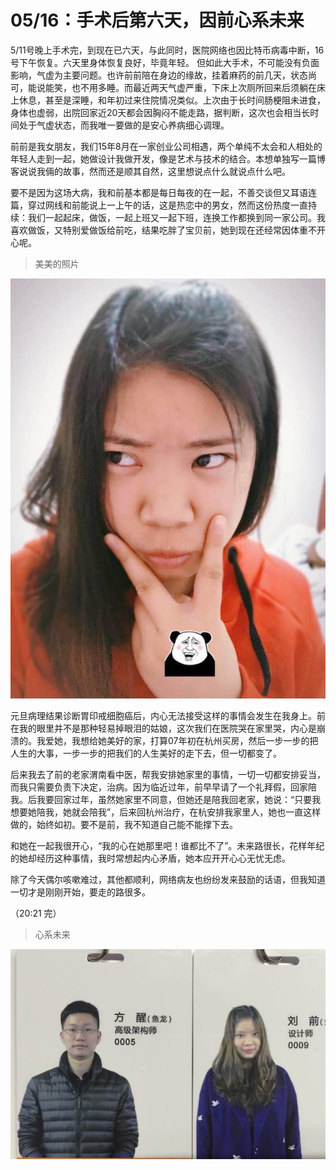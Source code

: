 <!---
@title 05/16：手术后第六天，因前心系未来
@category 抗癌日志
-->
# 05/16：手术后第六天，因前心系未来

5/11号晚上手术完，到现在已六天，与此同时，医院网络也因比特币病毒中断，16号下午恢复。六天里身体恢复良好，毕竟年轻。 但如此大手术，不可能没有负面影响，气虚为主要问题。也许前前陪在身边的缘故，挂着麻药的前几天，状态尚可，能说能笑，也不用多睡。而最近两天气虚严重，下床上次厕所回来后须躺在床上休息，甚至是深睡，和年初过来住院情况类似。上次由于长时间肠梗阻未进食，身体也虚弱，出院回家近20天都会因胸闷不能走路，据判断，这次也会相当长时间处于气虚状态，而我唯一要做的是安心养病细心调理。

前前是我女朋友，我们15年8月在一家创业公司相遇，两个单纯不太会和人相处的年轻人走到一起，她做设计我做开发，像是艺术与技术的结合。本想单独写一篇博客说说我倆的故事，然而还是顺其自然，这里想说点什么就说点什么吧。

要不是因为这场大病，我和前基本都是每日每夜的在一起，不善交谈但又耳语连篇，穿过网线和前能说上一上午的话，这是热恋中的男女，然而这份热度一直持续：我们一起起床，做饭，一起上班又一起下班，连换工作都换到同一家公司。我喜欢做饭，又特别爱做饭给前吃，结果吃胖了宝贝前，她到现在还经常因体重不开心呢。

> 美美的照片

![前前](/images/qian.jpg)

元旦病理结果诊断胃印戒细胞癌后，内心无法接受这样的事情会发生在我身上。前在我的眼里并不是那种轻易掉眼泪的姑娘，这次我们在医院哭在家里哭，内心是崩溃的。我爱她，我想给她美好的家，打算07年初在杭州买房，然后一步一步的把人生的大事，一步一步的把我们的人生美好的走下去，但一切都变了。

后来我去了前的老家渭南看中医，帮我安排她家里的事情，一切一切都安排妥当，而我只需要负责下决定，治病。因为临近过年，前早早请了一个礼拜假，回家陪我。后我要回家过年，虽然她家里不同意，但她还是陪我回老家，她说：“只要我想要她陪我，她就会陪我”，后来回杭州治疗，在杭安排我家里人，她也一直这样做的，始终如初。要不是前，我不知道自己能不能撑下去。

和她在一起我很开心，“我的心在她那里吧！谁都比不了”。未来路很长，花样年纪的她却经历这种事情，我时常想起内心矛盾，她本应开开心心无忧无虑。

除了今天偶尔咳嗽难过，其他都顺利，网络病友也纷纷发来鼓励的话语，但我知道一切才是刚刚开始，要走的路很多。

（20:21 完）

> 心系未来

![心系未来](/images/qian-he-fong.jpg)

